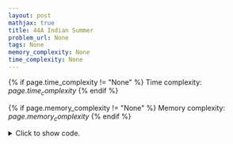 ```yaml
---
layout: post
mathjax: true
title: 44A Indian Summer
problem_url: None
tags: None
memory_complexity: None
time_complexity: None
---
```




{% if page.time_complexity != "None" %}
Time complexity: ${{ page.time_complexity }}$
{% endif %}

{% if page.memory_complexity != "None" %}
Memory complexity: ${{ page.memory_complexity }}$
{% endif %}

<details>
<summary>
<p style="display:inline">Click to show code.</p>
</summary>
```cpp
{% raw %}
using namespace std;
map<string, bool> was_already_collected;
int main(void)
{
    int n, counter = 0;
    string tree_kind;
    cin >> n;
    cin.ignore();
    while (n--)
    {
        getline(cin, tree_kind);
        if (not was_already_collected[tree_kind])
            ++counter;
        was_already_collected[tree_kind] = true;
    }
    cout << counter << endl;
    return 0;
}

{% endraw %}
```
</details>

